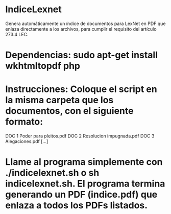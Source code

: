 # IndiceLexnet
Genera automáticamente un índice de documentos para LexNet en PDF que enlaza directamente a los archivos, para cumplir el requisito del artículo 273.4 LEC.

# Dependencias: sudo apt-get install wkhtmltopdf php
# Instrucciones: Coloque el script en la misma carpeta que los documentos, con el siguiente formato:
   DOC 1 Poder para pleitos.pdf
   DOC 2 Resolucion impugnada.pdf
   DOC 3 Alegaciones.pdf [...]
# Llame al programa simplemente con ./indicelexnet.sh o sh indicelexnet.sh. El programa termina generando un PDF (indice.pdf) que enlaza a todos los PDFs listados.
